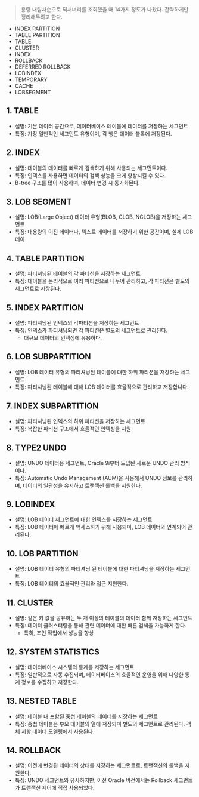 <blockquote>
<p>용량 내림차순으로 딕셔너리를 조회했을 때 14가지 정도가 나왔다. 간략하게만 정리해두려고 한다.</p>
</blockquote>
<ul>
<li>INDEX PARTITION</li>
<li>TABLE PARTITION</li>
<li>TABLE</li>
<li>CLUSTER</li>
<li>INDEX</li>
<li>ROLLBACK</li>
<li>DEFERRED ROLLBACK</li>
<li>LOBINDEX</li>
<li>TEMPORARY</li>
<li>CACHE</li>
<li>LOBSEGMENT</li>
</ul>
<h2 id="1-table">1. TABLE</h2>
<ul>
<li>설명: 기본 데이터 공간으로, 데이터베이스 테이블에 데이터를 저장하는 세그먼트</li>
<li>특징: 가장 일반적인 세그먼트 유형이며, 각 행은 데이터 블록에 저장된다.</li>
</ul>
<h2 id="2-index">2. INDEX</h2>
<ul>
<li>설명: 테이블의 데이터를 빠르게 검색하기 위해 사용되는 세그먼트이다. </li>
<li>특징: 인덱스를 사용하면 데이터의 검색 성능을 크게 향상시킬 수 있다. </li>
<li>B-tree 구조를 많이 사용하며, 데이터 변경 시 동기화된다.</li>
</ul>
<h2 id="3-lob-segment">3. LOB SEGMENT</h2>
<ul>
<li>설명: LOB(Large Object) 데이터 유형(BLOB, CLOB, NCLOB)을 저장하는 세그먼트</li>
<li>특징: 대용량의 이진 데이터나, 텍스트 데이터를 저장하기 위한 공간이며, 실제 LOB 데이</li>
</ul>
<h2 id="4-table-partition">4. TABLE PARTITION</h2>
<ul>
<li>설명: 파티셔닝된 테이블의 각 파티션을 저장하는 세그먼트</li>
<li>특징: 테이블을 논리적으로 여러 파티션으로 나누어 관리하고, 각 파티션은 별도의 세그먼트로 저장된다.</li>
</ul>
<h2 id="5-index-partition">5. INDEX PARTITION</h2>
<ul>
<li>설명: 파티셔닝된 인덱스의 각파티션을 저장하는 세그먼트</li>
<li>특징: 인덱스가 파티셔닝되면 각 파티션은 별도의 세그먼트로 관리된다.<ul>
<li>대규모 데이터의 인덱싱에 유용하다.</li>
</ul>
</li>
</ul>
<h2 id="6-lob-subpartition">6. LOB SUBPARTITION</h2>
<ul>
<li>설명: LOB 데이터 유형의 파티셔닝된 테이블에 대한 하위 파티션을 저장하는 세그먼트</li>
<li>특징: 파티셔닝된 테이블에 대해 LOB 데이터를 효율적으로 관리하고 저장합니다.</li>
</ul>
<h2 id="7-index-subpartition">7. INDEX SUBPARTITION</h2>
<ul>
<li>설명: 파티셔닝된 인덱스의 하위 파티션을 저장하는 세그먼트</li>
<li>특징: 복잡한 파티션 구조에서 효율적인 인덱싱을 지원</li>
</ul>
<h2 id="8-type2-undo">8. TYPE2 UNDO</h2>
<ul>
<li>설명: UNDO 데이터용 세그먼트, Oracle 9i부터 도입된 새로운 UNDO 관리 방식이다.</li>
<li>특징: Automatic Undo Management (AUM)을 사용해서 UNDO 정보를 관리하며, 데이터의 일관성을 유지하고 트랜잭션 롤백을 지원한다.</li>
</ul>
<h2 id="9-lobindex">9. LOBINDEX</h2>
<ul>
<li>설명: LOB 데이터 세그먼트에 대한 인덱스를 저장하는 세그먼트</li>
<li>특징: LOB 데이터에 빠르게 액세스하기 위해 사용되며, LOB 데이터와 연계되어 관리된다.</li>
</ul>
<h2 id="10-lob-partition">10. LOB PARTITION</h2>
<ul>
<li>설명: LOB 데이터 유형의 파티셔닝 된 테이블에 대한 파티셔닝을 저장하는 세그먼트</li>
<li>특징: LOB 데이터의 효율적인 관리와 접근 지원한다.</li>
</ul>
<h2 id="11-cluster">11. CLUSTER</h2>
<ul>
<li>설명: 같은 키 값을 공유하는 두 개 이상의 테이블의 데이터 함께 저장하는 세그먼트</li>
<li>특징: 데이터 클러스터링을 통해 관련 데이터에 대한 빠른 검색을 가능하게 한다.<ul>
<li>특히, 조인 작업에서 성능을 향상</li>
</ul>
</li>
</ul>
<h2 id="12-system-statistics">12. SYSTEM STATISTICS</h2>
<ul>
<li>설명: 데이터베이스 시스템의 통계를 저장하는 세그먼트</li>
<li>특징: 일반적으로 자동 수집되며, 데이터베이스의 효율적인 운영을 위해 다양한 통계 정보를 수집하고 저장한다.</li>
</ul>
<h2 id="13-nested-table">13. NESTED TABLE</h2>
<ul>
<li>설명: 테이블 내 포함된 중첩 테이블의 데이터를 저장하는 세그먼트</li>
<li>특징: 중첩 테이블은 부모 테이블의 열에 저장되며 별도의 세그먼트로 관리된다. 객체 지향 데이터 모델링에서 사용된다.</li>
</ul>
<h2 id="14-rollback">14. ROLLBACK</h2>
<ul>
<li>설명: 이전에 변경된 데이터의 상태를 저장하는 세그먼트로, 트랜잭션의 롤백을 지원한다.</li>
<li>특징: UNDO 세그먼트와 유사하지만, 이전 Oracle 버전에서는 Rollback 세그먼트가 트랜잭션 제어에 직접 사용되었다.</li>
</ul>